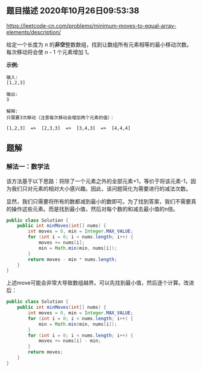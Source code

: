 ## 题目描述	2020年10月26日09:53:38

https://leetcode-cn.com/problems/minimum-moves-to-equal-array-elements/description/

给定一个长度为 *n* 的**非空**整数数组，找到让数组所有元素相等的最小移动次数。每次移动将会使 *n* - 1 个元素增加 1。

 

**示例:**

```
输入:
[1,2,3]

输出:
3

解释:
只需要3次移动（注意每次移动会增加两个元素的值）：

[1,2,3]  =>  [2,3,3]  =>  [3,4,3]  =>  [4,4,4]
```

## 题解

### 解法一：数学法

该方法基于以下思路：将除了一个元素之外的全部元素+1，等价于将该元素-1，因为我们只对元素的相对大小感兴趣。因此，该问题简化为需要进行的减法次数。

显然，我们只需要将所有的数都减到最小的数即可。为了找到答案，我们不需要真的操作这些元素。而是找到最小值，然后对每个数的和减去最小值的n倍。

```java
public class Solution {
    public int minMoves(int[] nums) {
        int moves = 0, min = Integer.MAX_VALUE;
        for (int i = 0; i < nums.length; i++) {
            moves += nums[i];
            min = Math.min(min, nums[i]);
        }
        return moves - min * nums.length;
    }
}

```

上述move可能会非常大导致数组越界。可以先找到最小值，然后逐个计算。改进后：

```java
public class Solution {
    public int minMoves(int[] nums) {
        int moves = 0, min = Integer.MAX_VALUE;
        for (int i = 0; i < nums.length; i++) {
            min = Math.min(min, nums[i]);
        }
        for (int i = 0; i < nums.length; i++) {
            moves += nums[i] - min;
        }
        return moves;
    }
}

```

